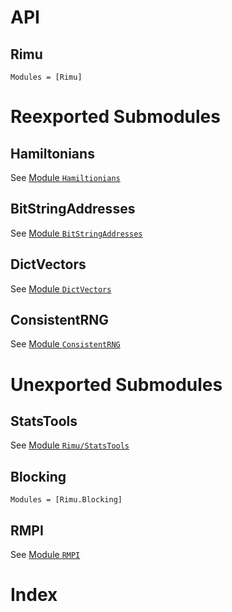 # API

## Rimu
```@autodocs
Modules = [Rimu]
```
# Reexported Submodules

## Hamiltonians

See [Module `Hamiltionians`](@ref)

## BitStringAddresses

See [Module `BitStringAddresses`](@ref)

## DictVectors

See [Module `DictVectors`](@ref)

## ConsistentRNG

See [Module `ConsistentRNG`](@ref)

# Unexported Submodules

## StatsTools

See [Module `Rimu/StatsTools`](@ref)

## Blocking

```@autodocs
Modules = [Rimu.Blocking]
```

## RMPI

See [Module `RMPI`](@ref)

# Index

```@index
```
